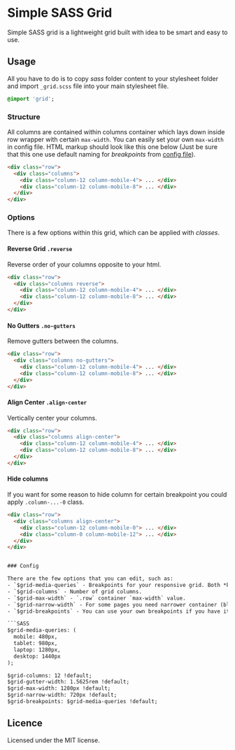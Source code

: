 # Simple SASS Grid

Simple SASS grid is a lightweight grid built with idea to be smart and easy to use.

## Usage

All you have to do is to copy *sass* folder content to your stylesheet folder and import `_grid.scss` file into your main stylesheet file.

```SASS
@import 'grid';
```

### Structure

All columns are contained within columns container which lays down inside row wrapper with certain `max-width`. You can easily set your own `max-width` in config file. HTML markup should look like this one below (Just be sure that this one use default naming for *breakpoints* from [config file](#config)).

```HTML
<div class="row">
  <div class="columns">
    <div class="column-12 column-mobile-4"> ... </div>
    <div class="column-12 column-mobile-8"> ... </div>
  </div>
</div>
```

### Options

There is a few options within this grid, which can be applied with *classes*.

#### Reverse Grid `.reverse`

Reverse order of your columns opposite to your html.

```HTML
<div class="row">
  <div class="columns reverse">
    <div class="column-12 column-mobile-4"> ... </div>
    <div class="column-12 column-mobile-8"> ... </div>
  </div>
</div>
```

#### No Gutters `.no-gutters`

Remove gutters between the columns.

```HTML
<div class="row">
  <div class="columns no-gutters">
    <div class="column-12 column-mobile-4"> ... </div>
    <div class="column-12 column-mobile-8"> ... </div>
  </div>
</div>
```

#### Align Center `.align-center`

Vertically center your columns.

```HTML
<div class="row">
  <div class="columns align-center">
    <div class="column-12 column-mobile-4"> ... </div>
    <div class="column-12 column-mobile-8"> ... </div>
  </div>
</div>
```

#### Hide columns

If you want for some reason to hide column for certain breakpoint you could apply `.column-...-0` class.

```HTML
<div class="row">
  <div class="columns align-center">
    <div class="column-12 column-mobile-0"> ... </div>
    <div class="column-0 column-mobile-12"> ... </div>
  </div>
</div>


### Config

There are the few options that you can edit, such as:
- `$grid-media-queries` - Breakpoints for your responsive grid. Both *key* and the *value*, as well as number of breakpoints are up to you.
- `$grid-columns` - Number of grid columns.
- `$grid-max-width` - `.row` container `max-width` value.
- `$grid-narrow-width` - For some pages you need narrower container (blog post text for example), so this variable contain `max-width` value for it.
- `$grid-breakpoints` - You can use your own breakpoints if you have it (You use custom breakpoint mixin for example).

```SASS
$grid-media-queries: (
  mobile: 480px,
  tablet: 980px,
  laptop: 1280px,
  desktop: 1440px
);

$grid-columns: 12 !default;
$grid-gutter-width: 1.5625rem !default;
$grid-max-width: 1280px !default;
$grid-narrow-width: 720px !default;
$grid-breakpoints: $grid-media-queries !default;
```

## Licence
Licensed under the MIT license.
